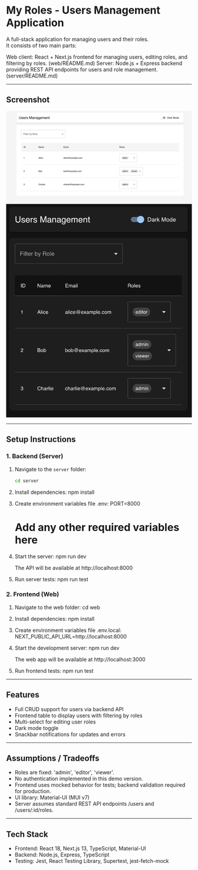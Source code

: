 # My Roles - Users Management Application

A full-stack application for managing users and their roles.  
It consists of two main parts:

Web client: React + Next.js frontend for managing users, editing roles, and filtering by roles.
(web/README.md)
Server: Node.js + Express backend providing REST API endpoints for users and role management.
(server/README.md)

---

## Screenshot

![Application Screenshot](docs/desctop-light.png)
![Application Screenshot](docs/mobile-dark.png)

---

## Setup Instructions

### 1. Backend (Server)

1. Navigate to the `server` folder:
   ```bash
   cd server

2. Install dependencies:
    npm install

3. Create environment variables file .env:
    PORT=8000
    # Add any other required variables here

4. Start the server:
    npm run dev

    The API will be available at http://localhost:8000

5. Run server tests:
    npm run test

### 2. Frontend (Web)

1. Navigate to the web folder:
    cd web

2. Install dependencies:
    npm install

3. Create environment variables file .env.local:
    NEXT_PUBLIC_API_URL=http://localhost:8000

4. Start the development server:
    npm run dev

    The web app will be available at http://localhost:3000

5. Run frontend tests:
    npm run test

---

## Features
- Full CRUD support for users via backend API
- Frontend table to display users with filtering by roles
- Multi-select for editing user roles
- Dark mode toggle
- Snackbar notifications for updates and errors

---

## Assumptions / Tradeoffs
- Roles are fixed: 'admin', 'editor', 'viewer'.
- No authentication implemented in this demo version.
- Frontend uses mocked behavior for tests; backend validation required for production.
- UI library: Material-UI (MUI v7)
- Server assumes standard REST API endpoints /users and /users/:id/roles.

---

## Tech Stack

- Frontend: React 18, Next.js 13, TypeScript, Material-UI
- Backend: Node.js, Express, TypeScript
- Testing: Jest, React Testing Library, Supertest, jest-fetch-mock